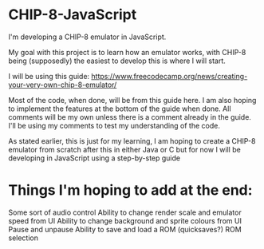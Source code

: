 # CHIP-8-JavaScript

I'm developing a CHIP-8 emulator in JavaScript.

My goal with this project is to learn how an emulator works, with CHIP-8 being (supposedly) the easiest to develop this is where I will start.

I will be using this guide: https://www.freecodecamp.org/news/creating-your-very-own-chip-8-emulator/

Most of the code, when done, will be from this guide here. I am also hoping to implement the features at the bottom of the guide when done.
All comments will be my own unless there is a comment already in the guide. I'll be using my comments to test my understanding of the code.

As stated earlier, this is just for my learning, I am hoping to create a CHIP-8 emulator from scratch after this in either Java or C but for now I will be developing in JavaScript using a step-by-step guide

# Things I'm hoping to add at the end:

Some sort of audio control
Ability to change render scale and emulator speed from UI
Ability to change background and sprite colours from UI
Pause and unpause
Ability to save and load a ROM (quicksaves?)
ROM selection
